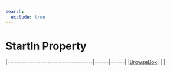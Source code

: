 ```yaml
---
search:
  exclude: true
---
```


<h1 class="heading"><span class="name">StartIn Property</span></h1>

|------------------------------------|------|------|
|[BrowseBox](../objects/browsebox.md)|&nbsp;|&nbsp;|
